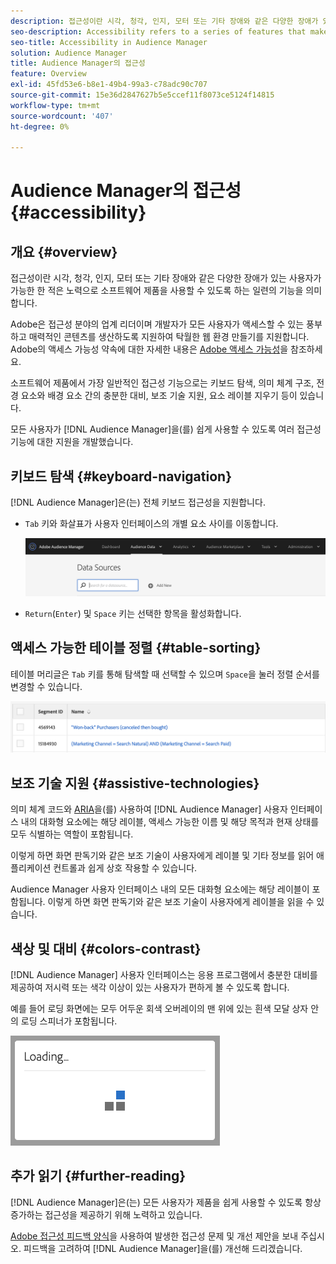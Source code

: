 ```yaml
---
description: 접근성이란 시각, 청각, 인지, 모터 또는 기타 장애와 같은 다양한 장애가 있는 사용자가 가능한 한 적은 노력으로 소프트웨어 제품을 사용할 수 있도록 하는 일련의 기능을 의미합니다.
seo-description: Accessibility refers to a series of features that make a software product usable, with as little effort as possible from users with various disabilities, such as visual, auditory, cognitive, motor, or other kind.
seo-title: Accessibility in Audience Manager
solution: Audience Manager
title: Audience Manager의 접근성
feature: Overview
exl-id: 45fd53e6-b8e1-49b4-99a3-c78adc90c707
source-git-commit: 15e36d2847627b5e5ccef11f8073ce5124f14815
workflow-type: tm+mt
source-wordcount: '407'
ht-degree: 0%

---
```


# Audience Manager의 접근성 {#accessibility}

## 개요 {#overview}

접근성이란 시각, 청각, 인지, 모터 또는 기타 장애와 같은 다양한 장애가 있는 사용자가 가능한 한 적은 노력으로 소프트웨어 제품을 사용할 수 있도록 하는 일련의 기능을 의미합니다.

Adobe은 접근성 분야의 업계 리더이며 개발자가 모든 사용자가 액세스할 수 있는 풍부하고 매력적인 콘텐츠를 생산하도록 지원하여 탁월한 웹 환경 만들기를 지원합니다. Adobe의 액세스 가능성 약속에 대한 자세한 내용은 [Adobe 액세스 가능성](https://www.adobe.com/accessibility.html)을 참조하세요.

소프트웨어 제품에서 가장 일반적인 접근성 기능으로는 키보드 탐색, 의미 체계 구조, 전경 요소와 배경 요소 간의 충분한 대비, 보조 기술 지원, 요소 레이블 지우기 등이 있습니다.

모든 사용자가 [!DNL Audience Manager]을(를) 쉽게 사용할 수 있도록 여러 접근성 기능에 대한 지원을 개발했습니다.

## 키보드 탐색 {#keyboard-navigation}

[!DNL Audience Manager]은(는) 전체 키보드 접근성을 지원합니다.

* `Tab` 키와 화살표가 사용자 인터페이스의 개별 요소 사이를 이동합니다.

  ![접근성-강조 표시](assets/accesibility-highlight.png)

* `Return`(`Enter`) 및 `Space` 키는 선택한 항목을 활성화합니다.

## 액세스 가능한 테이블 정렬 {#table-sorting}

테이블 머리글은 `Tab` 키를 통해 탐색할 때 선택할 수 있으며 `Space`을 눌러 정렬 순서를 변경할 수 있습니다.

![접근성 테이블 헤더](assets/accessibility-table-headers.png)

## 보조 기술 지원 {#assistive-technologies}

의미 체계 코드와 [ARIA](https://www.w3.org/WAI/standards-guidelines/aria/)을(를) 사용하여 [!DNL Audience Manager] 사용자 인터페이스 내의 대화형 요소에는 해당 레이블, 액세스 가능한 이름 및 해당 목적과 현재 상태를 모두 식별하는 역할이 포함됩니다.

이렇게 하면 화면 판독기와 같은 보조 기술이 사용자에게 레이블 및 기타 정보를 읽어 애플리케이션 컨트롤과 쉽게 상호 작용할 수 있습니다.

Audience Manager 사용자 인터페이스 내의 모든 대화형 요소에는 해당 레이블이 포함됩니다. 이렇게 하면 화면 판독기와 같은 보조 기술이 사용자에게 레이블을 읽을 수 있습니다.

## 색상 및 대비 {#colors-contrast}

[!DNL Audience Manager] 사용자 인터페이스는 응용 프로그램에서 충분한 대비를 제공하여 저시력 또는 색각 이상이 있는 사용자가 편하게 볼 수 있도록 합니다.

예를 들어 로딩 화면에는 모두 어두운 회색 오버레이의 맨 위에 있는 흰색 모달 상자 안의 로딩 스피너가 포함됩니다.

![접근성 로드](assets/accessibility-loading.png)

## 추가 읽기 {#further-reading}

[!DNL Audience Manager]은(는) 모든 사용자가 제품을 쉽게 사용할 수 있도록 항상 증가하는 접근성을 제공하기 위해 노력하고 있습니다.

[Adobe 접근성 피드백 양식](https://www.adobe.com/accessibility/feedback.html)을 사용하여 발생한 접근성 문제 및 개선 제안을 보내 주십시오. 피드백을 고려하여 [!DNL Audience Manager]을(를) 개선해 드리겠습니다.
